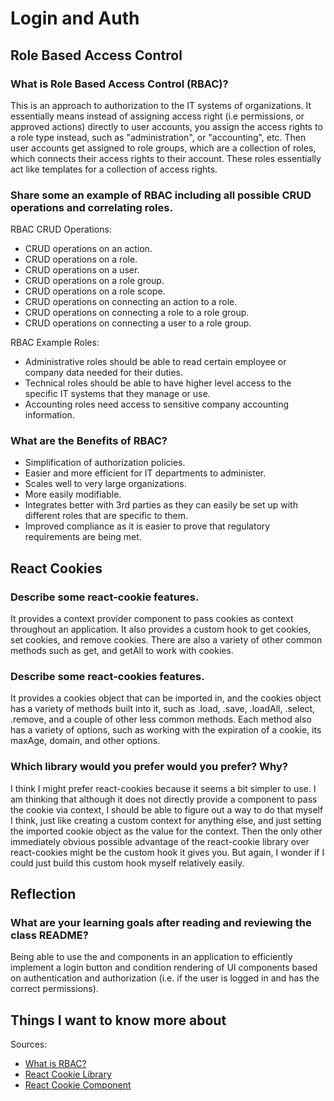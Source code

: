 # Login and Auth

## Role Based Access Control

### What is Role Based Access Control (RBAC)?

This is an approach to authorization to the IT systems of organizations. It essentially means instead of assigning access right (i.e permissions, or approved actions) directly to user accounts, you assign the access rights to a role type instead, such as "administration", or "accounting", etc. Then user accounts get assigned to role groups, which are a collection of roles, which connects their access rights to their account. These roles essentially act like templates for a collection of access rights.

### Share some an example of RBAC including all possible CRUD operations and correlating roles.

RBAC CRUD Operations:

- CRUD operations on an action.
- CRUD operations on a role.
- CRUD operations on a user.
- CRUD operations on a role group.
- CRUD operations on a role scope.
- CRUD operations on connecting an action to a role.
- CRUD operations on connecting a role to a role group.
- CRUD operations on connecting a user to a role group.

RBAC Example Roles:

- Administrative roles should be able to read certain employee or company data needed for their duties.
- Technical roles should be able to have higher level access to the specific IT systems that they manage or use.
- Accounting roles need access to sensitive company accounting information.

### What are the Benefits of RBAC?

- Simplification of authorization policies.
- Easier and more efficient for IT departments to administer.
- Scales well to very large organizations.
- More easily modifiable.
- Integrates better with 3rd parties as they can easily be set up with different roles that are specific to them.
- Improved compliance as it is easier to prove that regulatory requirements are being met.

## React Cookies

### Describe some react-cookie features.

It provides a context provider component to pass cookies as context throughout an application. It also provides a custom hook to get cookies, set cookies, and remove cookies. There are also a variety of other common methods such as get, and getAll to work with cookies.

### Describe some react-cookies features.

It provides a cookies object that can be imported in, and the cookies object has a variety of methods built into it, such as .load, .save, .loadAll, .select, .remove, and a couple of other less common methods. Each method also has a variety of options, such as working with the expiration of a cookie, its maxAge, domain, and other options.

### Which library would you prefer would you prefer? Why?

I think I might prefer react-cookies because it seems a bit simpler to use. I am thinking that although it does not directly provide a component to pass the cookie via context, I should be able to figure out a way to do that myself I think, just like creating a custom context for anything else, and just setting the imported cookie object as the value for the context. Then the only other immediately obvious possible advantage of the react-cookie library over react-cookies might be the custom hook it gives you. But again, I wonder if I could just build this custom hook myself relatively easily.

## Reflection

### What are your learning goals after reading and reviewing the class README?

Being able to use the <Login /> and <Auth /> components in an application to efficiently implement a login button and condition rendering of UI components based on authentication and authorization (i.e. if the user is logged in and has the correct permissions).

## Things I want to know more about

Sources:

- [What is RBAC?](https://digitalguardian.com/blog/what-role-based-access-control-rbac-examples-benefits-and-more)
- [React Cookie Library](https://www.npmjs.com/package/react-cookie)
- [React Cookie Component](https://www.npmjs.com/package/react-cookies)
